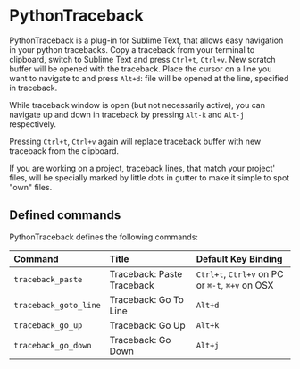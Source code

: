 PythonTraceback
===============

PythonTraceback is a plug-in for Sublime Text, that allows easy navigation in
your python tracebacks.  Copy a traceback from your terminal to clipboard,
switch to Sublime Text and press `Ctrl+t`, `Ctrl+v`. New scratch buffer will be
opened with the traceback. Place the cursor on a line you want to navigate to
and press `Alt+d`: file will be opened at the line, specified in traceback.

While traceback window is open (but not necessarily active), you can navigate up
and down in traceback by pressing `Alt-k` and `Alt-j` respectively.

Pressing `Ctrl+t`, `Ctrl+v` again will replace traceback buffer with new
traceback from the clipboard.

If you are working on a project, traceback lines, that match your project'
files, will be specially marked by little dots in gutter to make it simple to
spot "own" files.


Defined commands
----------------

PythonTraceback defines the following commands:

Command                 | Title                      | Default Key Binding
:-----------------------|:---------------------------|:----------------------------------------------------
`traceback_paste`       | Traceback: Paste Traceback | `Ctrl+t`, `Ctrl+v` on PC or `⌘-t`, `⌘+v` on OSX
`traceback_goto_line`   | Traceback: Go To Line      | `Alt+d`
`traceback_go_up`       | Traceback: Go Up           | `Alt+k`
`traceback_go_down`     | Traceback: Go Down         | `Alt+j`
